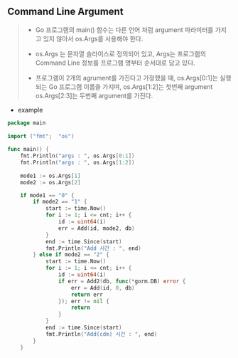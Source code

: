 ## Command Line Argument

> - Go 프로그램의 main() 함수는 다른 언어 처럼 argument 파라미터를 가지고 있지 않아서 os.Args를 사용해야 한다.
>
> - os.Args 는 문자열 슬라이스로 정의되어 있고, Args는 프로그램의 Command Line 정보를 프로그램 명부터 순서대로 담고 있다.
> - 프로그램이 2개의 agrument를 가진다고 가정했을 때, os.Args[0:1]는 실행되는 Go 프로그램 이름을 가지며, os.Args[1:2]는 첫번째 argument os.Args[2:3]는 두번째 argument를 가진다.



- example

```go
package main
 
import ("fmt";  "os")
 
func main() {
    fmt.Println("args : ", os.Args[0:1])
	fmt.Println("args : ", os.Args[1:2])
    
  	mode1 := os.Args[1]
    mode2 := os.Args[2]

    if mode1 == "0" {
		if mode2 == "1" {
			start := time.Now()
			for i := 1; i <= cnt; i++ {
				id := uint64(i)
				err = Add(id, mode2, db)
			}
			end := time.Since(start)
			fmt.Println("Add 시간 : ", end)
		} else if mode2 == "2" {
			start := time.Now()
			for i := 1; i <= cnt; i++ {
				id := uint64(i)
				if err = Add2(db, func(*gorm.DB) error {
					err = Add(id, 0, db)
					return err
				}); err != nil {
					return
				}
			}
			end := time.Since(start)
			fmt.Println("Add(cdm) 시간 : ", end)
		}
	}
```



